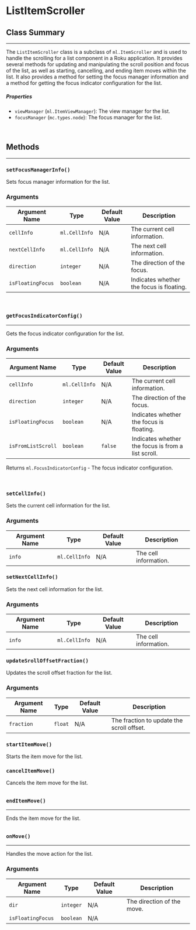 # ListItemScroller


## Class Summary
-------------

The `ListItemScroller` class is a subclass of `ml.ItemScroller` and is used to handle the scrolling for a list component in a Roku application. It provides several methods for updating and manipulating the scroll position and focus of the list, as well as starting, cancelling, and ending item moves within the list. It also provides a method for setting the focus manager information and a method for getting the focus indicator configuration for the list.



##### Properties

*   `viewManager` (`ml.ItemViewManager`): The view manager for the list.
*   `focusManager` (`mc.types.node`): The focus manager for the list.


<br/>

## Methods
-------

### `setFocusManagerInfo()`
Sets focus manager information for the list.

### Arguments

| Argument Name | Type | Default Value | Description |
| ---| ---| ---| --- |
| `cellInfo` | `ml.CellInfo` | N/A | The current cell information. |
| `nextCellInfo` | `ml.CellInfo` | N/A | The next cell information. |
| `direction` | `integer` | N/A | The direction of the focus. |
| `isFloatingFocus` | `boolean` | N/A | Indicates whether the focus is floating. |



<br />

### `getFocusIndicatorConfig()`
-------------------------

Gets the focus indicator configuration for the list.

### Arguments

| Argument Name | Type | Default Value | Description |
| ---| ---| ---| --- |
| `cellInfo` | `ml.CellInfo` | N/A | The current cell information. |
| `direction` | `integer` | N/A | The direction of the focus. |
| `isFloatingFocus` | `boolean` | N/A | Indicates whether the focus is floating. |
| `isFromListScroll` | `boolean` | `false` | Indicates whether the focus is from a list scroll. |

Returns `ml.FocusIndicatorConfig` - The focus indicator configuration.


<br/>

### `setCellInfo()`

Sets the current cell information for the list.

### Arguments

| Argument Name | Type | Default Value | Description |
| ---| ---| ---| --- |
| `info` | `ml.CellInfo` | N/A | The cell information. |


### `setNextCellInfo()`
Sets the next cell information for the list.

### Arguments

| Argument Name | Type | Default Value | Description |
| ---| ---| ---| --- |
| `info` | `ml.CellInfo` | N/A | The cell information. |

### `updateSrollOffsetFraction()`

Updates the scroll offset fraction for the list.

### Arguments

| Argument Name | Type | Default Value | Description |
| ---| ---| ---| --- |
| `fraction` | `float` | N/A | The fraction to update the scroll offset. |



### `startItemMove()`

Starts the item move for the list.

###

### `cancelItemMove()`


Cancels the item move for the list.

######

### `endItemMove()`
-------------

Ends the item move for the list.

######

### `onMove()`
--------

Handles the move action for the list.

### Arguments

| Argument Name | Type | Default Value | Description |
| ---| ---| ---| --- |
| `dir` | `integer` | N/A | The direction of the move. |
| `isFloatingFocus` | `boolean` | N/A |